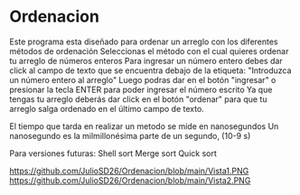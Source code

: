 # Ordenacion
 Este programa esta diseñado para ordenar un arreglo con los diferentes métodos de ordenación
 Seleccionas el método con el cual quieres ordenar tu arreglo de números enteros
 Para ingresar un número entero debes dar click al campo de texto que se encuentra debajo de la etiqueta:
 "Introduzca un número entero al arreglo"
 Luego podras dar en el botón "ingresar" o presionar la tecla ENTER para poder ingresar el número escrito
 Ya que tengas tu arreglo deberás dar click en el botón "ordenar" para que tu arreglo salga ordenado en el último campo de texto.

 El tiempo que tarda en realizar un metodo se mide en nanosegundos
 Un nanosegundo es la milmillonésima parte de un segundo, (10-9 s)
 
 Para versiones futuras:
 Shell sort
 Merge sort
 Quick sort
 
 
https://github.com/JulioSD26/Ordenacion/blob/main/Vista1.PNG
https://github.com/JulioSD26/Ordenacion/blob/main/Vista2.PNG
